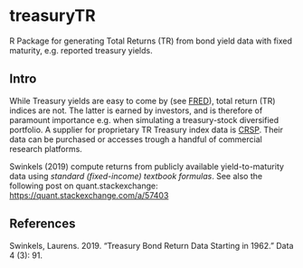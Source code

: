 # treasuryTR

R Package for generating Total Returns (TR) from bond yield data with fixed maturity, e.g. reported treasury yields.

## Intro

While Treasury yields are easy to come by (see [FRED](https://fred.stlouisfed.org/)), total return (TR) indices are not. The latter is earned by investors, and is therefore of paramount importance e.g. when simulating a treasury-stock diversified portfolio. A supplier for proprietary TR Treasury index data is [CRSP](http://www.crsp.org/). Their data can be purchased or accesses trough a handful of commercial research platforms.


Swinkels (2019) compute returns from publicly available yield-to-maturity data using *standard (fixed-income) textbook formulas*. See also the following post on quant.stackexchange: https://quant.stackexchange.com/a/57403

## References

Swinkels, Laurens. 2019. “Treasury Bond Return Data Starting in 1962.” Data 4 (3): 91.


